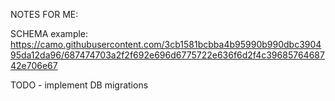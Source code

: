 NOTES FOR ME:

SCHEMA example:
https://camo.githubusercontent.com/3cb1581bcbba4b95990b990dbc390495da12da96/687474703a2f2f692e696d6775722e636f6d2f4c3968576468742e706e67

TODO - implement DB migrations

